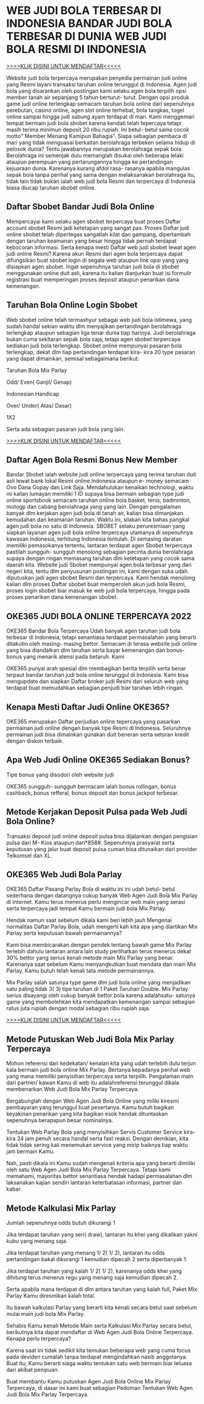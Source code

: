 <h1>
<a href="#situs-judi-bola-terbesar-di-indonesia--bandar-judi-bola-terbesar-di-dunia--situs-judi-bola-resmi-di-indonesia" aria-hidden="true"></a>
WEB JUDI BOLA TERBESAR DI INDONESIA BANDAR JUDI BOLA TERBESAR DI DUNIA WEB JUDI BOLA RESMI DI INDONESIA
</h1>

<a href="#klik-disini-untuk-mendaftar" aria-hidden="true"></a>
<a href="https://rebrand.ly/judi-bola88">>>>>KLIK DISINI UNTUK MENDAFTAR<<<<<</a>

Website judi bola terpercaya merupakan penyedia permainan judi online yang Resmi layani transaksi taruhan online terunggul di Indonesia. Agen judi bola yang disarankan oleh postingan kami selaku agen bola terpilih opsi member tanah air sepanjang 5 tahun berturut- turut. Dengan opsi produk game judi online terlengkap semacam taruhan bola online dari sepenuhnya perebutan, casino online, agen slot online terhebat, bola tangkas, togel online sampai hingga judi sabung ayam terdapat di mari. Kami menggemari tempat bermain judi bola sbobet karena kendati telah tepercaya tetapi masih terima minimun deposit 20 ribu rupiah. Ini betul- betul sama cocok motto" Member Menang Kamipun Bahagia". Siapa sebagian pembaca di mari yang tidak menguasai berkaitan berolahraga terbeken selama hidup di pelosok dunia? Tentu jawabannya merupakan berolahraga sepak bola. Berolahraga ini semenjak dulu memanglah disukai oleh beberapa lelaki ataupun perempuan yang pertarungannya hingga ke pertandingan kejuaraan dunia. Karenanya kurang afdol rasa- rasanya apabila mangulas sepak bola tanpa perihal yang sama dengan melaksanakan berolahraga itu, tidak lain tidak bukan ialah web judi bola Resmi dan terpercaya di Indonesia biasa diucap taruhan sbobet online.

<h2>
<a href="#daftar-sbobet-bandar-judi-bola-online" aria-hidden="true"></a>
Daftar Sbobet Bandar Judi Bola Online
</h2>
Mempercayai kami selaku agen sbobet terpercaya buat proses Daftar account sbobet Resmi jadi ketetapan yang sangat pas. Proses Daftar judi online sbobet telah dipertegas sangatlah kilat dan gampang, dipertambah dengan taruhan keamanan yang besar hingga tidak pernah terdapat kebocoran informasi. Serta kenapa mesti Daftar web judi sbobet lewat agen judi online Resmi? Karena akun Resmi dari agen bola terpercaya dapat difungsikan buat sbobet login di segala web ataupun link opsi yang yang disiapkan agen sbobet. Ingat sepenuhnya taruhan judi bola di sbobet menggunakan online duit asli, karena itu kalian dianjurkan buat isi formulir registrasi buat memperingan proses deposit ataupun penarikan dana kemenangan.

<h2>
<a href="#taruhan-bola-online-login-sbobet" aria-hidden="true"></a>
Taruhan Bola Online Login Sbobet
</h2>

Web sbobet online telah termashyur sebagai web judi bola istimewa, yang sudah handal sekian waktu dlm menyajikan pertandingan berolahraga terlengkap ataupun sebagian liga tenar dunia tiap harinya. Judi berolahraga bukan cuma sekitaran sepak bola saja, tetapi agen sbobet terpercaya sediakan judi bola terlengkap. Sbobet online mempunyai pasaran bola terlengkap, dekat dlm tiap pertandingan terdapat kira- kira 20 type pasaran yang dapat dimainkan, semisal sebagaimana berikut:

Taruhan Bola Mix Parlay

Odd/ Even( Ganjil/ Genap)

Indonesian Handicap

Over/ Under( Atas/ Dasar)

1X2

Serta ada sebagian pasaran judi bola yang lain.

<a href="#klik-disini-untuk-mendaftar" aria-hidden="true"></a>
<a href="https://rebrand.ly/judi-bola88">>>>>KLIK DISINI UNTUK MENDAFTAR<<<<<</a>

<h2>
<a href="#daftar-agen-bola-resmi-bonus-new-member" aria-hidden="true"></a>
Daftar Agen Bola Resmi Bonus New Member
</h2>

Bandar Sbobet ialah website judi online terpercaya yang terima taruhan duit asli lewat bank lokal Resmi online Indonesia ataupun e- money semacam Ovo Dana Gopay dan Link Saja. Mendahulukan kenaikan technologi, waktu ini kalian lumayan memiliki 1 ID supaya bisa bermain sebagian type judi online sportsbook semacam taruhan online bola basket, tenis, badminton, motogp dan cabang berolahraga yang yang lain. Dengan pengalaman banyak dlm kerjakan agen judi bola di tanah air, kalian bisa dimanjakan kemudahan dan keamanan taruhan. Waktu ini, silakan kita bahas pangkal agen judi bola no satu di Indonesia. SBOBET selaku peruresmiaan yang siapkan layanan agen judi bola online terpercaya utamanya di sepenuhnya kawasan Indonesia, terhitung Indonesia tentulah. Di semasing daratan memiliki pemasokanya tertentu, lantaran terdapat agen Sbobet terpercaya pastilah sungguh- sungguh menolong sebagian pecinta dunia berolahraga supaya dengan ringan memasang taruhan dlm ketetapan yang cocok sama daerah kita. Website judi Sbobet mempunyai agen bola terbesar yang dari negeri kita, tentu dlm penyusunan postingan ini, kami dengan suka udah diputuskan jadi agen sbobet Resmi dan terpercaya. Kami hendak menolong kalian dlm proses Daftar sbobet buat memperoleh akun judi bola Resmi, proses login sbobet biar masuk ke web judi bola terpercaya, hingga pada proses penarikan dana kemenangan sbobet.

<h2>
<a href="#OKE365-judi-bola-online-terpercaya-2022" aria-hidden="true"></a>
OKE365 JUDI BOLA ONLINE TERPERCAYA 2022
</h2>

OKE365 Bandar Bola Terpercaya Udah banyak agen taruhan judi bola terbesar di Indonesia, tetapi senantiasa terdapat permasalahan yang berarti ditakutin oleh masing- masing bettor. Semacam di terasa website judi online yang bisa diandalkan dlm taruhan serta bayar kemenangan dan bonus- bonus yang menarik atensi pada betaruh. Kami

OKE365 punyai arah spesial dlm membagikan berita terpilih serta benar terpaut bandar taruhan judi bola online terunggul di Indonesia. Kami bisa mengupdate dan siapkan Daftar broker judi Resmi dari seluruh web yang terdapat buat memudahkan sebagian penjudi biar taruhan lebih ringan.

<h2>
<a href="#mengapa-mesti-daftar-judi-online-oke365" aria-hidden="true"></a>
Kenapa Mesti Daftar Judi Online OKE365?
</h2>

OKE365 merupakan Daftar perjudian online tepercaya yang pasarkan permainan judi online dengan banyak tipe Resmi di Indonesia. Seluruhnya permainan judi bisa dimainkan gunakan duit beneran serta setoran kredit dengan diskon terbaik.

<h2>
<a href="#Apa-Web-Judi-Online-OKE365-Sediakan-Bonus" aria-hidden="true"></a>
Apa Web Judi Online OKE365 Sediakan Bonus?
</h2>

Tipe bonus yang disodori oleh website judi

OKE365 sungguh- sungguh bermacam ialah bonus rollingan, bonus cashback, bonus refferal, bonus deposit dan bonus jackpot terbesar.

<h2>
<a href="#Metode-Kerjakan-Deposit-Pulsa-pada-Web-Judi-Bola-Online" aria-hidden="true"></a>
Metode Kerjakan Deposit Pulsa pada Web Judi Bola Online?
</h2>

Transaksi deposit judi online deposit pulsa bisa dijalankan dengan pengisian pulsa dari M- Kios ataupun dari*858#. Sepenuhnya prasyarat serta keputusan yang jalur buat deposit pulsa cuman bisa ditunaikan dari provider Telkomsel dan XL.

<h2>
<a href="#OKE365-Web-Judi-Bola-Parlay" aria-hidden="true"></a>
OKE365 Web Judi Bola Parlay
</h2>

OKE365 Daftar Pasang Parlay Bola di waktu ini ini udah betul- betul sederhana dengan datangnya cukup banyak Web Agen Judi Bola Mix Parlay di internet. Kamu terus menerus perlu mengincar web main yang serasi serta terpercaya jadi tempat Kamu bermain judi bola Mix Parlay.

Hendak namun saat sebelum dikala kami beri lebih jauh Mengenai normalitas Daftar Parlay Bola, udah mengerti kah kita apa yang diartikan Mix Parlay serta keputusan bawah permainannya?

Kami bisa membicarakan dengan pendek tentang bawah game Mix Parlay terlebih dahulu lantaran antara lain study perlihatkan terus menerus dekat 30% bettor yang serius kenali metode main Mix Parlay yang benar. Karenanya saat sebelum Kamu menyangkutkan buat mendata dan main Mix Parlay, Kamu butuh telah kenali tata metode permainannya.

Mix Parlay salah satunya type game dlm judi bola online yang menjadikan satu paling tidak 3( 3) tipe taruhan di 1 Paket Taruhan Double. Mix Parlay serius disayangi oleh cukup banyak bettor bola karena adalahsatu- satunya game yang membolehkan kita mendapatkan kemenangan sampai sebagian ratus juta rupiah dengan modal sebagian ribu rupiah saja.

<a href="#klik-disini-untuk-mendaftar" aria-hidden="true"></a>
<a href="https://rebrand.ly/judi-bola88">>>>>KLIK DISINI UNTUK MENDAFTAR<<<<<</a>

<h2>
<a href="#Metode-Putuskan-Web-Judi-Bola-Mix-Parlay-Terpercaya" aria-hidden="true"></a>
Metode Putuskan Web Judi Bola Mix Parlay Terpercaya
</h2>

Mohon referensi dari kedekatan/ kenalan kita yang udah terlebih dulu terjun kala bermain judi bola online Mix Parlay. Bertanya kepadanya perihal web yang mana memiliki penyisihan terpercaya serta terpilih. Pengalaman main dari partner/ kawan Kamu di web itu adalahreferensi terunggul dikala membenarkan Web Judi Bola Mix Parlay Terpercaya.

Bergabunglah dengan Web Agen Judi Bola Online yang miliki kiresmi pembayaran yang terunggul buat pesertanya. Kamu butuh bagikan keyakinan penarikan yang kita bagikan esok hendak dituntaskan sepenuhnya berapapun besar nominalnya.

Tentukan Web Parlay Bola yang menyisihkan Servis Customer Service kira- kira 24 jam penuh secara handal serta fast reaksi. Dengan demikian, kita tidak tidak sering kali menemukan service yang mirip baiknya tiap waktu jam bermain Kamu.

Nah, pasti dikala ini Kamu sudah mengenali kriteria apa yang berarti dimiliki oleh satu Web Agen Judi Bola Mix Parlay Terpercaya. Tetapi kami memahami, mayoritas bettor senantiasa hendak hadapi permasalahan dlm laksanakan kajian sendiri lantaran keterbatasan informasi, partner dan kabar.

<h2>
<a href="#Metode-Kalkulasi-Mix-Parlay" aria-hidden="true"></a>
Metode Kalkulasi Mix Parlay
</h2>
Jumlah sepenuhnya odds butuh dikurangi 1

Jika terdapat taruhan yang seri( draw), lantaran itu khei yang dikalikan yakni kubu yang menang saja.

Jika terdapat taruhan yang menang 1/ 2( 1/ 2), lantaran itu odds pertandingan bakal dikurangi 1 kemudian dipecah 2 serta diperbanyak 1.

Jika terdapat taruhan yang kalah 1/ 2( 1/ 2), karenanya odds khei yang dihitung terus menerus regu yang menang saja kemudian dipecah 2.

Serta apabila mana terdapat di dlm antara taruhan yang kalah full, Paket Mix Parlay Kamu diresmikan kalah total.

Itu bawah kalkulasi Parlay yang berarti kita kenali secara betul saat sebelum mulai main judi bola Mix Parlay.

Sehabis Kamu kenali Metode Main serta Kalkulasi Mix Parlay secara betul, berikutnya kita dapat mendaftar di Web Agen Judi Bola Online Terpercaya. Kenapa perlu terpercaya?

Karena saat ini tidak sedikit kita temukan beberapa web yang cuma focus pada deviden cumalah tanpa terdapat mengindahkan nasib anggotanya. Buat itu, Kamu berarti siaga waktu tentukan satu web bermain biar leluasa dari akibat penipuan.

Buat membantu Kamu putuskan Agen Judi Bola Online Mix Parlay Terpercaya, di dasar ini kami buat sebagian Pedoman Tentukan Web Agen Judi Bola Mix Parlay Terpercaya.

